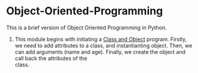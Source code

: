 # Object-Oriented-Programming
This is a brief version of Object Oriented Programming in Python.

1. This module begins with initiating a [Class and Object](https://github.com/danujs/Object-Oriented-Programming/blob/main/introOOP.py) program.
   Firstly, we need to add attributes to a class, and instantianting object. Then, we can add arguments (name and age). Finally, we create the object and call back the attributes of the   
   class.
